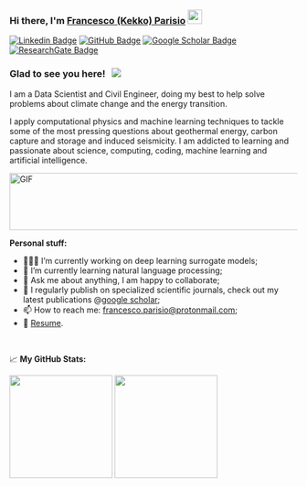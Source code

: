 ### Hi there, I'm <a href="https://www.linkedin.com/in/francesco-parisio-b1b53844/" target="_blank">Francesco (Kekko) Parisio</a> <img src="https://media.giphy.com/media/hvRJCLFzcasrR4ia7z/giphy.gif" width="25px">

[![Linkedin Badge](https://img.shields.io/badge/Linkedin-lightblue)](https://www.linkedin.com/in/francesco-parisio-b1b53844/)
[![GitHub Badge](https://img.shields.io/badge/Github-grey)](https://github.com/fparisio)
[![Google Scholar Badge](https://img.shields.io/badge/GoogleScholar-lightyellow)](https://scholar.google.de/citations?user=r2tLzDMAAAAJ&hl=en)
[![ResearchGate Badge](https://img.shields.io/badge/ResearchGate-lightgreen)](https://www.researchgate.net/profile/Francesco-Parisio?ev=hdr_xprf)

### Glad to see you here! &nbsp; ![](https://visitor-badge.glitch.me/badge?page_id=fparisio.fparisio)

I am a Data Scientist and Civil Engineer, doing my best to help solve problems about climate change and the energy transition.

I apply computational physics and machine learning techniques to tackle some of the most pressing questions about geothermal energy, carbon capture and storage and induced seismicity. I am addicted to learning and passionate about science, computing, coding, machine learning and artificial intelligence.

<img align="center" alt="GIF" src="https://github.com/fparisio/fparisio/GIF_Fracture" width="600" height="100" />

**Personal stuff:**

- 👨🏻‍💻 I’m currently working on deep learning surrogate models;
- 🚀 I’m currently learning natural language processing;
- 💬 Ask me about anything, I am happy to collaborate;
- 📝 I regularly publish on specialized scientific journals, check out my latest publications @[google scholar](https://scholar.google.de/citations?user=r2tLzDMAAAAJ&hl=en);
- 📫 How to reach me: francesco.parisio@protonmail.com;
- 📝 [Resume](https://github.com/fparisio/fparisio/blob/main/MyCV/FrancescoParisioCV.pdf).

</br>

📈 **My GitHub Stats:**

<p>
  <img height="180em" src="https://github-readme-stats.vercel.app/api?username=fparisio&show_icons=true&hide_border=true&&count_private=true&include_all_commits=true" />
  <img height="180em" src="https://github-readme-stats.vercel.app/api/top-langs/?username=fparisio&show_icons=true&hide_border=true&layout=compact&langs_count=8"/>
</p>
